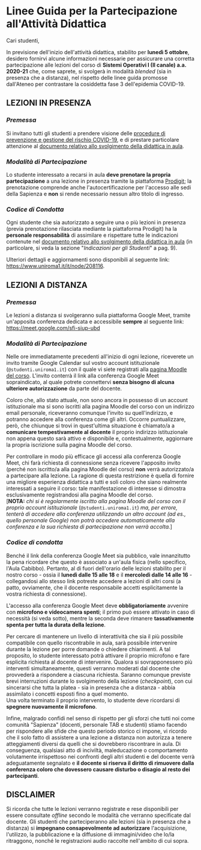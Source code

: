 # Linee Guida per la Partecipazione all'Attività Didattica

Cari studenti,

In previsione dell'inizio dell'attività didattica, stabilito per **lunedì 5 ottobre**, desidero fornirvi alcune informazioni necessarie per assicurare una corretta partecipazione alle lezioni del corso di **Sistemi Operativi I (II canale) a.a. 2020-21** che, come saprete, si svolgerà in modalità _blended_ (sia in presenza che a distanza), nel rispetto delle linee guida promosse dall'Ateneo per contrastare la cosiddetta fase 3 dell'epidemia COVID-19.

## LEZIONI IN PRESENZA

### _Premessa_
Si invitano tutti gli studenti a prendere visione delle [procedure di prevenzione e gestione del rischio COVID-19](https://www.uniroma1.it/it/https%3A//www.uniroma1.it/it/pagina/malattie-infettive-trasmesse-respiratoria-p011c), e di prestare particolare attenzione al [documento relativo allo svolgimento della didattica in aula](https://www.uniroma1.it/sites/default/files/field_file_allegati/vademecum_attivita_di_didattica_in_aula-_c008-20_rev_00_del_08.08.2020_0.pdf).

### _Modalità di Partecipazione_
Lo studente interessato a recarsi in aula **deve prenotare la propria partecipazione** a una lezione in presenza tramite la piattaforma [Prodigit](https://prodigit.uniroma1.it/prenotazioni/prenotaaule.nsf/home); la prenotazione comprende anche l'autocertificazione per l'accesso alle sedi della Sapienza e **non** si rende necessario nessun altro titolo di ingresso.

### _Codice di Condotta_
Ogni studente che sia autorizzato a seguire una o più lezioni in presenza (previa prenotazione rilasciata mediante la piattaforma Prodigit) ha la **personale responsabilità** di assimilare e rispettare tutte le indicazioni contenute nel [documento relativo allo svolgimento della didattica in aula](https://www.uniroma1.it/sites/default/files/field_file_allegati/vademecum_attivita_di_didattica_in_aula-_c008-20_rev_00_del_08.08.2020_0.pdf) (in particolare, si veda la sezione "_Indicazioni per gli Studenti_" a pag. 9).

Ulteriori dettagli e aggiornamenti sono disponibili al seguente link: https://www.uniroma1.it/it/node/208116.

## LEZIONI A DISTANZA

### _Premessa_
Le lezioni a distanza si svolgeranno sulla piattaforma Google Meet, tramite un'apposita conferenza dedicata e accessibile **sempre** al seguente link: https://meet.google.com/sfi-siup-ubd

### _Modalità di Partecipazione_
Nelle ore immediatamente precedenti all'inizio di ogni lezione, riceverete un invito tramite Google Calendar sul vostro account istituzionale (<code>@studenti.uniroma1.it</code>) con il quale vi siete registrati alla [pagina Moodle del corso](https://elearning.uniroma1.it/course/view.php?id=11838). L'invito conterrà il link alla conferenza Google Meet sopraindicato, al quale potrete connettervi **senza bisogno di alcuna ulteriore autorizzazione** da parte del docente. 

Coloro che, allo stato attuale, non sono ancora in possesso di un account istituzionale ma si sono iscritti alla pagina Moodle del corso con un indirizzo email personale, riceveranno comunque l'invito su quell'indirizzo, e potranno accedere alla conferenza come gli altri. Occorre puntualizzare, però, che chiunque si trovi in quest'ultima situazione è chiamato/a a **comunicare tempestivamente al docente** il proprio indirizzo istituzionale non appena questo sarà attivo e disponibile e, contestualmente, aggiornare la propria iscrizione sulla pagina Moodle del corso.

Per controllare in modo più efficace gli accessi alla conferenza Google Meet, chi farà richiesta di connessione senza ricevere l'apposito invito (perché non iscritto/a alla pagina Moodle del corso) **non** verrà autorizzato/a a partecipare alla lezione. La ragione di questa restrizione è quella di fornire una migliore esperienza didattica a tutti e soli coloro che siano realmente interessati a seguire il corso: tale manifestazione di interesse si dimostra esclusivamente registrandosi alla pagina Moodle del corso.<br>
[**NOTA:** _chi si è regolarmente iscritto alla pagina Moodle del corso con il proprio account istituzionale_ (<code>@studenti.uniroma1.it</code>) _ma, per errore, tenterà di accedere alla conferenza utilizzando un altro account (ad es., quello personale Google) non potrà accedere automaticamente alla conferenza e la sua richiesta di partecipazione non verrà accolta._] 

### _Codice di condotta_
Benché il link della conferenza Google Meet sia pubblico, vale innanzitutto la pena ricordare che questo è associato a un'aula fisica (nello specifico, l'Aula Cabibbo). Pertanto, al di fuori dell'orario delle lezioni stabilito per il nostro corso - ossia il **lunedì dalle 15 alle 18** e il **mercoledì dalle 14 alle 16** - collegandosi allo stesso link potreste accedere a lezioni di altri corsi (a patto, ovviamente, che il docente responsabile accetti esplicitamente la vostra richiesta di connessione).

L'accesso alla conferenza Google Meet deve **obbligatoriamente** avvenire con **microfono e videocamera spenti**; il primo può essere attivato in caso di necessità (si veda sotto), mentre la seconda deve rimanere **tassativamente spenta per tutta la durata della lezione**.

Per cercare di mantenere un livello di interattività che sia il più possibile compatibile con quello riscontrabile in aula, sarà possibile intervenire durante la lezione per porre domande o chiedere chiarimenti. A tal proposito, lo studente interessato potrà attivare il proprio microfono e fare esplicita richiesta al docente di intervenire. Qualora si sovrapponessero più interventi simultaneamente, questi verranno moderati dal docente che provvederà a rispondere a ciascuna richiesta. Saranno comunque previste brevi interruzioni durante lo svolgimento della lezione (_checkpoint_), con cui sincerarsi che tutta la platea - sia in presenza che a distanza - abbia assimilato i concetti esposti fino a quel momento.<br>
Una volta terminato il proprio intervento, lo studente deve ricordarsi di **spegnere nuovamente il microfono**.

Infine, malgrado confidi nel senso di rispetto per gli sforzi che tutti noi come comunità "Sapienza" (docenti, personale TAB e studenti) stiamo facendo per rispondere alle sfide che questo periodo storico ci impone, vi ricordo che il solo fatto di assistere a una lezione a distanza non autorizza a tenere atteggiamenti diversi da quelli che si dovrebbero riscontrare in aula. Di conseguenza, qualsiasi atto di inciviltà, maleducazione o comportamento volutamente irrispettoso nei confronti degli altri studenti e del docente verrà adeguatamente segnalato e **il docente si riserva il diritto di rimuovere dalla conferenza coloro che dovessero causare disturbo o disagio al resto dei partecipanti**.

## DISCLAIMER
Si ricorda che tutte le lezioni verranno registrate e rese disponibili per essere consultate _offline_ secondo le modalità che verranno specificate dal docente. Gli studenti che parteciperanno alle lezioni (sia in presenza che a distanza) si **impegnano consapevolmente ad autorizzare** l'acquisizione, l'utilizzo, la pubblicazione e la diffusione di immagini/video che lo/la ritraggono, nonché le registrazioni audio raccolte nell'ambito di cui sopra.
